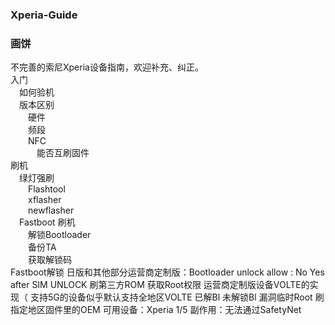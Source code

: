 ### Xperia-Guide
### 画饼
不完善的索尼Xperia设备指南，欢迎补充、纠正。  
入门  
&ensp;&ensp;如何验机  
&ensp;&ensp;版本区别  
&ensp;&ensp;&ensp;&ensp;硬件  
&ensp;&ensp;&ensp;&ensp;频段  
&ensp;&ensp;&ensp;&ensp;NFC  
&ensp;&ensp;&ensp;&ensp;&ensp;&ensp;能否互刷固件  
刷机  
&ensp;&ensp;绿灯强刷  
&ensp;&ensp;&ensp;&ensp;Flashtool  
&ensp;&ensp;&ensp;&ensp;xflasher  
&ensp;&ensp;&ensp;&ensp;newflasher  
&ensp;&ensp;Fastboot 刷机  
&ensp;&ensp;&ensp;&ensp;解锁Bootloader  
&ensp;&ensp;&ensp;&ensp;备份TA  
&ensp;&ensp;&ensp;&ensp;获取解锁码  
   Fastboot解锁
    日版和其他部分运营商定制版：Bootloader unlock allow : No
    Yes after SIM UNLOCK
  刷第三方ROM
  获取Root权限
 运营商定制版设备VOLTE的实现（ 支持5G的设备似乎默认支持全地区VOLTE
  已解Bl
  未解锁Bl
   漏洞临时Root
   刷指定地区固件里的OEM
    可用设备：Xperia 1/5
    副作用：无法通过SafetyNet
